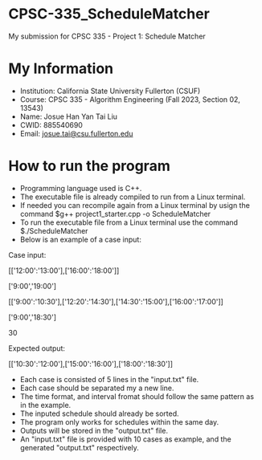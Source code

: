 # CPSC-335_ScheduleMatcher

My submission for CPSC 335 - Project 1: Schedule Matcher

# My Information

* Institution: California State University Fullerton (CSUF)
* Course: CPSC 335 - Algorithm Engineering (Fall 2023, Section 02, 13543)
* Name: Josue Han Yan Tai Liu
* CWID: 885540690
* Email: josue.tai@csu.fullerton.edu

# How to run the program

* Programming language used is C++.
* The executable file is already compiled to run from a Linux terminal.
* If needed you can recompile again from a Linux terminal by usign the command $g++ project1_starter.cpp -o ScheduleMatcher
* To run the executable file from a Linux terminal use the command $./ScheduleMatcher
* Below is an example of a case input:

Case input:

[['12:00':'13:00'],['16:00':'18:00']]

['9:00','19:00']

[['9:00':'10:30'],['12:20':'14:30'],['14:30':'15:00'],['16:00':'17:00']]

['9:00','18:30']

30

Expected output:

[['10:30':'12:00'],['15:00':'16:00'],['18:00':'18:30']]

* Each case is consisted of 5 lines in the "input.txt" file.
* Each case should be separated my a new line.
* The time format, and interval fromat should follow the same pattern as in the example.
* The inputed schedule should already be sorted.
* The program only works for schedules within the same day.
* Outputs will be stored in the "output.txt" file.
* An "input.txt" file is provided with 10 cases as example, and the generated "output.txt" respectively.